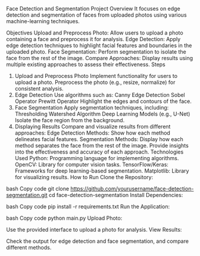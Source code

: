 Face Detection and Segmentation
Project Overview
It focuses on edge detection and segmentation of faces from uploaded photos using various machine-learning techniques.

Objectives
Upload and Preprocess Photo: Allow users to upload a photo containing a face and preprocess it for analysis.
Edge Detection: Apply edge detection techniques to highlight facial features and boundaries in the uploaded photo.
Face Segmentation: Perform segmentation to isolate the face from the rest of the image.
Compare Approaches: Display results using multiple existing approaches to assess their effectiveness.
Steps
1. Upload and Preprocess Photo
Implement functionality for users to upload a photo.
Preprocess the photo (e.g., resize, normalize) for consistent analysis.
2. Edge Detection
Use algorithms such as:
Canny Edge Detection
Sobel Operator
Prewitt Operator
Highlight the edges and contours of the face.
3. Face Segmentation
Apply segmentation techniques, including:
Thresholding
Watershed Algorithm
Deep Learning Models (e.g., U-Net)
Isolate the face region from the background.
4. Displaying Results
Compare and visualize results from different approaches:
Edge Detection Methods: Show how each method delineates facial features.
Segmentation Methods: Display how each method separates the face from the rest of the image.
Provide insights into the effectiveness and accuracy of each approach.
Technologies Used
Python: Programming language for implementing algorithms.
OpenCV: Library for computer vision tasks.
TensorFlow/Keras: Frameworks for deep learning-based segmentation.
Matplotlib: Library for visualizing results.
How to Run
Clone the Repository:

bash
Copy code
git clone https://github.com/yourusername/face-detection-segmentation.git
cd face-detection-segmentation
Install Dependencies:

bash
Copy code
pip install -r requirements.txt
Run the Application:

bash
Copy code
python main.py
Upload Photo:

Use the provided interface to upload a photo for analysis.
View Results:

Check the output for edge detection and face segmentation, and compare different methods.

